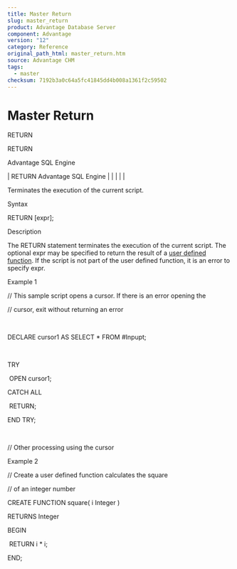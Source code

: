 ```yaml
---
title: Master Return
slug: master_return
product: Advantage Database Server
component: Advantage
version: "12"
category: Reference
original_path_html: master_return.htm
source: Advantage CHM
tags:
  - master
checksum: 7192b3a0c64a5fc41845dd4b008a1361f2c59502
---
```


# Master Return

RETURN

RETURN

Advantage SQL Engine

| RETURN  Advantage SQL Engine |  |  |  |  |

Terminates the execution of the current script.

Syntax

RETURN [expr];

Description

The RETURN statement terminates the execution of the current script. The optional expr may be specified to return the result of a [user defined function](master_user_defined_function.md). If the script is not part of the user defined function, it is an error to specify expr.

Example 1

// This sample script opens a cursor. If there is an error opening the

// cursor, exit without returning an error

 

DECLARE cursor1 AS SELECT \* FROM #Inpupt;

 

TRY

 OPEN cursor1;

CATCH ALL

 RETURN;

END TRY;

 

// Other processing using the cursor

Example 2

// Create a user defined function calculates the square

// of an integer number

CREATE FUNCTION square( i Integer )

RETURNS Integer

BEGIN

 RETURN i \* i;

END;
